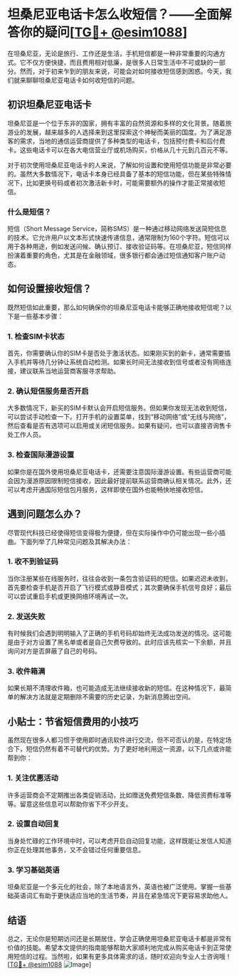 # 坦桑尼亚电话卡怎么收短信？——全面解答你的疑问[[TG💪+ @esim1088](https://t.me/s/esim1088)]

在坦桑尼亚，无论是旅行、工作还是生活，手机短信都是一种非常重要的沟通方式。它不仅方便快捷，而且费用相对低廉，是很多人日常生活中不可或缺的一部分。然而，对于初来乍到的朋友来说，可能会对如何接收短信感到困惑。今天，我们就来聊聊坦桑尼亚电话卡如何收短信的问题。

## 初识坦桑尼亚电话卡

坦桑尼亚是一个位于东非的国家，拥有丰富的自然资源和多样的文化背景。随着旅游业的发展，越来越多的人选择来到这里探索这个神秘而美丽的国度。为了满足游客的需求，当地的通信运营商提供了多种类型的电话卡，包括预付费卡和后付费卡。这些电话卡可以在各大电信营业厅或机场购买，价格从几十元到几百元不等。

对于初次使用坦桑尼亚电话卡的人来说，了解如何设置和使用短信功能是非常必要的。虽然大多数情况下，电话卡本身已经具备了基本的短信功能，但在某些特殊情况下，比如更换号码或者初次激活新卡时，可能需要额外的操作才能正常接收短信。

### 什么是短信？

短信（Short Message Service，简称SMS）是一种通过移动网络发送简短信息的技术。它允许用户以文本形式快速传递信息，通常限制为160个字符。短信可以用于各种用途，例如发送问候、确认预订、接收验证码等。在坦桑尼亚，短信同样扮演着重要的角色，尤其是在金融领域，很多银行都会通过短信通知客户账户动态。

## 如何设置接收短信？

既然短信如此重要，那么如何确保你的坦桑尼亚电话卡能够正确地接收短信呢？以下是一些基本步骤：

### 1. 检查SIM卡状态

首先，你需要确认你的SIM卡是否处于激活状态。如果刚买到的新卡，通常需要插入手机并等待几分钟让系统自动检测。如果长时间无法接收到信号或者没有网络连接，建议联系当地运营商客服寻求帮助。

### 2. 确认短信服务是否开启

大多数情况下，新买的SIM卡默认会开启短信服务。但如果你发现无法收到短信，可以尝试手动检查一下。打开手机的设置菜单，找到“移动网络”或“无线与网络”，然后查看是否有选项可以启用或关闭短信服务。如果有疑问，也可以直接咨询售卡处工作人员。

### 3. 检查国际漫游设置

如果你是在国外使用坦桑尼亚电话卡，还需要注意国际漫游设置。有些运营商可能会因为漫游原因限制短信接收，因此最好提前联系运营商确认相关情况。此外，还可以考虑开通国际短信包月服务，这样即使在国外也能畅快地接收短信。

## 遇到问题怎么办？

尽管现代科技已经使得短信变得极为便捷，但在实际操作中仍可能出现一些小插曲。下面列举了几种常见问题及其解决办法：

### 1. 收不到验证码

当你注册某些在线服务时，往往会收到一条包含验证码的短信。如果迟迟未收到，首先要检查手机是否开启了飞行模式或静音模式；其次要确保手机信号良好；最后可以尝试重启手机或更换网络环境再试一次。

### 2. 发送失败

有时候我们会遇到明明输入了正确的手机号码却始终无法成功发送的情况。这可能是由于对方设置了黑名单或者是自己欠费导致的。此时应该先核实一下余额，并且询问对方是否屏蔽了自己的号码。

### 3. 收件箱满

如果长期不清理收件箱，也可能造成无法继续接收新的短信。在这种情况下，最简单的解决方法就是定期删除不需要的历史记录，为新消息腾出空间。

## 小贴士：节省短信费用的小技巧

虽然现在很多人都习惯于使用即时通讯软件进行交流，但不可否认的是，在特定场合下，短信仍然有着不可替代的优势。为了更好地利用这一资源，以下几点或许能帮到你：

### 1. 关注优惠活动

许多运营商会不定期推出各类促销活动，比如赠送免费短信条数、降低资费标准等等。留意这些信息可以帮助你省下不少开支。

### 2. 设置自动回复

当身处忙碌的工作环境中时，可以考虑开启自动回复功能，这样既能让发信人知道你正在处理其他事务，又不会错过任何重要信息。

### 3. 学习基础英语

坦桑尼亚是一个多元化的社会，除了本地语言外，英语也被广泛使用。掌握一些基础英语词汇有助于更快适应当地的生活节奏，并且在紧急情况下更容易求助他人。

## 结语

总之，无论你是短期访问还是长期居住，学会正确使用坦桑尼亚电话卡都是非常有价值的技能。希望本文提供的指南能够帮助大家顺利地完成从购买电话卡到正常使用短信的过程。当然啦，如果有更多具体需求的话，随时欢迎向专业人士咨询哦！[[TG💪+ @esim1088](https://t.me/s/esim1088) ![Image](https://i.postimg.cc/4NQfJmqS/Snipaste-2025-05-13-00-14-12.png)]
